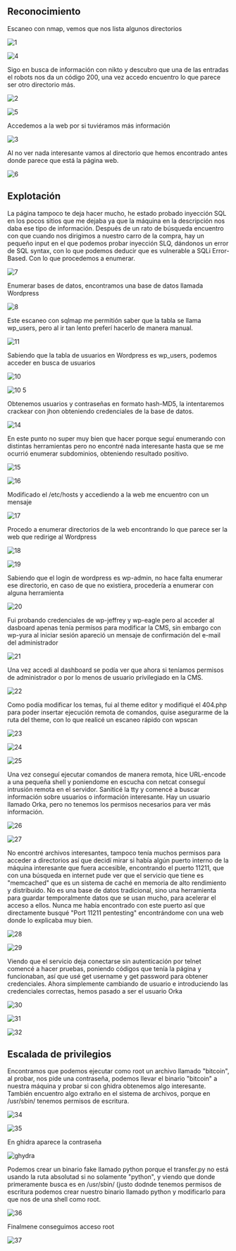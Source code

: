 ## Reconocimiento

Escaneo con nmap, vemos que nos lista algunos directorios

![1](https://github.com/user-attachments/assets/c48a4f5c-131a-45c9-b7b8-6accf1274bd9)

![4](https://github.com/user-attachments/assets/accc8acf-a5c8-451e-a1ee-7a7a0a7c763f)


Sigo en busca de información con nikto y descubro que una de las entradas el robots nos da un código 200, una vez accedo encuentro lo que parece ser otro directorio más.

![2](https://github.com/user-attachments/assets/b6377be2-ff7e-4f99-931c-c6a6f98b7fe5)

![5](https://github.com/user-attachments/assets/715f0666-c2db-4a22-892c-caec33180548)

Accedemos a la web por si tuviéramos más información

![3](https://github.com/user-attachments/assets/31753734-c3ee-406a-953e-79ff605eea3a)

Al no ver nada interesante vamos al directorio que hemos encontrado antes donde parece que está la página web.

![6](https://github.com/user-attachments/assets/881ee9ca-d808-4de8-b286-4421a9ae5510)

## Explotación

La página tampoco te deja hacer mucho, he estado probado inyección SQL en los pocos sitios que me dejaba ya que la máquina en la descripción nos daba ese tipo de información. Después de un rato de búsqueda encuentro con que cuando nos dirigimos a nuestro carro de la compra,
hay un pequeño input en el que podemos probar inyección SLQ, dándonos un error de SQL syntax, con lo que podemos deducir que es vulnerable a SQLi Error-Based. Con lo que procedemos a enumerar.

![7](https://github.com/user-attachments/assets/7d3af035-6cbe-4bb8-8cf2-696ea74309c5)

Enumerar bases de datos, encontramos una base de datos llamada Wordpress

![8](https://github.com/user-attachments/assets/4f4021e9-b4ab-4a42-8280-f159ab4acbf1)

Este escaneo con sqlmap me permitión saber que la tabla se llama wp_users, pero al ir tan lento preferí hacerlo de manera manual.

![11](https://github.com/user-attachments/assets/d91286b4-eed4-4f6f-bfee-6c58f4d48684)

Sabiendo que la tabla de usuarios en Wordpress es wp_users, podemos acceder en busca de usuarios

![10](https://github.com/user-attachments/assets/f0977420-c92b-42dc-b100-30174d01223d)

![10 5](https://github.com/user-attachments/assets/dc931dfc-8abb-49a9-a29d-f4094b015f7d)

Obtenemos usuarios y contraseñas en formato hash-MD5, la intentaremos crackear con jhon obteniendo credenciales de la base de datos.

![14](https://github.com/user-attachments/assets/b3bf9dea-ae77-47d5-948f-6b4a2c8c67d6)

En este punto no super muy bien que hacer porque seguí enumerando con distintas herramientas pero no encontré nada interesante hasta que se me ocurrió enumerar subdominios, obteniendo resultado positivo.

![15](https://github.com/user-attachments/assets/eb2eebee-0075-4751-aa02-babcadd5c602)

![16](https://github.com/user-attachments/assets/016dd65e-a0c2-4770-9e2f-3697c1b91e22)

Modificado el /etc/hosts y accediendo a la web me encuentro con un mensaje

![17](https://github.com/user-attachments/assets/26a34498-7aed-44f0-b01d-2a087715d978)

Procedo a enumerar directorios de la web encontrando lo que parece ser la web que redirige al Wordpress

![18](https://github.com/user-attachments/assets/783ee030-0fcc-478c-8d2d-c3e449b31443)

![19](https://github.com/user-attachments/assets/e3b35bad-de2c-4cfd-ae63-84b949828136)

Sabiendo que el login de wordpress es wp-admin, no hace falta enumerar ese directorio, en caso de que no existiera, procedería a enumerar con alguna herramienta

![20](https://github.com/user-attachments/assets/90f79242-7309-4c5b-88e0-de5f5d5143e9)

Fui probando credenciales de wp-jeffrey y wp-eagle pero al acceder al dasboard apenas tenía permisos para modificar la CMS, sin embargo con wp-yura al iniciar sesión apareció un mensaje de confirmación del e-mail del administrador

![21](https://github.com/user-attachments/assets/51ce2c28-671f-4fc9-a50b-d04d014bc62d)

Una vez accedi al dashboard se podía ver que ahora si teníamos permisos de administrador o por lo menos de usuario privilegiado en la CMS.

![22](https://github.com/user-attachments/assets/013d25ad-9f7b-4015-8d1c-6e3e5ce29626)

Como podía modificar los temas, fui al theme editor y modifiqué el 404.php para poder insertar ejecución remota de comandos, quise asegurarme de la ruta del theme, con lo que realicé un escaneo rápido con wpscan

![23](https://github.com/user-attachments/assets/802097b8-e730-4d0a-97ca-7918d179934a)

![24](https://github.com/user-attachments/assets/af1a4f64-b281-4389-87f8-97fa260a00c7)

![25](https://github.com/user-attachments/assets/6ad9fc04-dd4b-4ec7-b505-9abe50669da2)

Una vez conseguí ejecutar comandos de manera remota, hice URL-encode a una pequeña shell y poniendome en escucha con netcat conseguí intrusión remota en el servidor. Saniticé la tty y comencé a buscar información sobre usuarios o información interesante. Hay un usuario
llamado Orka, pero no tenemos los permisos necesarios para ver más información.

![26](https://github.com/user-attachments/assets/2127b999-d372-48c2-9f4d-a22669e0cb90)

![27](https://github.com/user-attachments/assets/5ba3f817-a035-4c74-bbc3-397dbe1a43f5)

No encontré archivos interesantes, tampoco tenía muchos permisos para acceder a directorios así que decidí mirar si había algún puerto interno de la máquina interesante que fuera accesible, encontrando el puerto 11211, que con una búsqueda en internet pude ver
que el servicio que tiene es "memcached" que es un sistema de caché en memoria de alto rendimiento y distribuido. No es una base de datos tradicional, sino una herramienta para guardar temporalmente datos que se usan mucho, para acelerar el acceso a ellos. Nunca me había
encontrado con este puerto así que directamente busqué "Port 11211 pentesting" encontrándome con una web donde lo explicaba muy bien.

![28](https://github.com/user-attachments/assets/5febe255-414c-4db5-bbda-84857529a20f)

![29](https://github.com/user-attachments/assets/4f6bbcdb-0ebc-4004-bc8e-1615fe2f4b8b)

Viendo que el servicio deja conectarse sin autenticación por telnet comencé a hacer pruebas, poniendo códigos que tenía la página y funcionaban, así que usé get username y get password para obtener credenciales. Ahora simplemente cambiando de usuario e introduciendo
las credenciales correctas, hemos pasado a ser el usuario Orka

![30](https://github.com/user-attachments/assets/0a3e97ac-fb9d-445f-99eb-77fc090701d3)

![31](https://github.com/user-attachments/assets/81db1a82-71cb-4977-80cc-1abdd08eccd6)

![32](https://github.com/user-attachments/assets/7373f1fa-6908-4b6f-8a33-a82b3c138551)

## Escalada de privilegios

Encontramos que podemos ejecutar como root un archivo llamado "bitcoin", al probar, nos pide una contraseña, podemos llevar el binario "bitcoin" a nuestra máquina y probar si con ghidra obtenemos algo interesante. También encuentro algo extraño en el sistema de archivos,
porque en /usr/sbin/ tenemos permisos de escritura.

![34](https://github.com/user-attachments/assets/6375fb2c-a16e-4ef1-858c-23e4845c4ed1)

![35](https://github.com/user-attachments/assets/7d4927c0-7924-4891-8d7e-eec786f343e0)

En ghidra aparece la contraseña

![ghydra](https://github.com/user-attachments/assets/2b2ebe2d-02ef-4ef6-a5ef-84ebdb3214ed)

Podemos crear un binario fake llamado python porque el transfer.py no está usando la ruta absolutad si no solamente "python", y viendo que donde primeramente busca es en /usr/sbin/ (justo dodnde tenemos permisos de escritura podemos crear nuestro binario llamado
python y modificarlo para que nos de una shell como root.

![36](https://github.com/user-attachments/assets/4b35ac6d-3733-4f0d-883a-15df084cf1cf)

Finalmene conseguimos acceso root

![37](https://github.com/user-attachments/assets/0c43f49c-697e-4e4a-ba46-f225edeb00c5)


